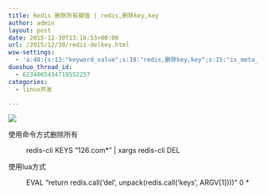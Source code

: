 ```yaml
---
title: Redis 删除所有键值 | redis,删除key,key
author: admin
layout: post
date: 2015-12-30T13:16:53+00:00
url: /2015/12/30/redis-delkey.html
wsw-settings:
  - 'a:48:{s:13:"keyword_value";s:19:"redis,删除key,key";s:15:"is_meta_keyword";s:1:"1";s:17:"meta_keyword_type";s:8:"keywords";s:13:"is_meta_title";s:1:"1";s:10:"meta_title";s:0:"";s:19:"is_meta_description";s:1:"1";s:21:"is_meta_robot_noindex";s:0:"";s:22:"is_meta_robot_nofollow";s:0:"";s:19:"is_meta_robot_noodp";s:0:"";s:20:"is_meta_robot_noydir";s:0:"";s:16:"meta_description";s:0:"";s:17:"is_over_sentences";s:0:"";s:20:"first_over_sentences";s:0:"";s:19:"last_over_sentences";s:0:"";s:16:"is_rich_snippets";s:0:"";s:18:"show_rich_snippets";s:0:"";s:12:"rating_value";s:1:"0";s:13:"review_author";s:0:"";s:14:"review_summary";s:0:"";s:18:"review_description";s:0:"";s:10:"event_name";s:0:"";s:10:"event_date";s:0:"";s:9:"event_url";s:0:"";s:19:"event_location_name";s:0:"";s:21:"event_location_street";s:0:"";s:23:"event_location_locality";s:0:"";s:21:"event_location_region";s:0:"";s:12:"people_fname";s:0:"";s:12:"people_lname";s:0:"";s:15:"people_locality";s:0:"";s:13:"people_region";s:0:"";s:12:"people_title";s:0:"";s:14:"people_homeurl";s:0:"";s:15:"people_photourl";s:0:"";s:12:"product_name";s:0:"";s:16:"product_imageurl";s:0:"";s:19:"product_description";s:0:"";s:14:"product_offers";s:0:"";s:18:"is_social_facebook";s:0:"";s:25:"social_facebook_publisher";s:0:"";s:22:"social_facebook_author";s:0:"";s:21:"social_facebook_title";s:0:"";s:27:"social_facebook_description";s:0:"";s:17:"is_social_twitter";s:0:"";s:20:"social_twitter_title";s:0:"";s:26:"social_twitter_description";s:0:"";s:15:"autolink_anchor";s:0:"";s:19:"is_disable_autolink";s:0:"";}'
duoshuo_thread_id:
  - 6234065434719552257
categories:
  - linux开发

---
```

![][1]

<span style="font-family: 微软雅黑;">使用命令方式删除所有</span>

<p style="margin-left: 27pt;">
  redis-cli KEYS &#8220;126.com*&#8221; | xargs redis-cli DEL
</p>

<span style="font-family: 微软雅黑;">使用</span>lua<span style="font-family: 微软雅黑;">方式</span>

<p style="margin-left: 27pt;">
  EVAL &#8220;return redis.call(&#8216;del&#8217;, unpack(redis.call(&#8216;keys&#8217;, ARGV[1])))&#8221; 0 *
</p>

 [1]: http://www.gsymy.com/wp-content/uploads/2015/12/123015_1045_Redis1.jpg